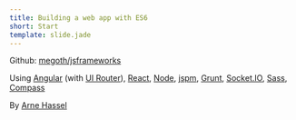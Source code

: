 ```yaml
---
title: Building a web app with ES6
short: Start
template: slide.jade
---
```


Github: [megoth/jsframeworks](http://github.com/megoth/jsframeworks)

Using [Angular](https://angularjs.org/) (with [UI Router](http://angular-ui.github.io/ui-router/site)), [React](http://facebook.github.io/react/), [Node](https://nodejs.org/), [jspm](http://jspm.io/), [Grunt](http://gruntjs.com/), [Socket.IO](http://socket.io/), [Sass](http://sass-lang.com/), [Compass](http://compass-style.org/)

By [Arne Hassel](http://icanhasweb.net/)
